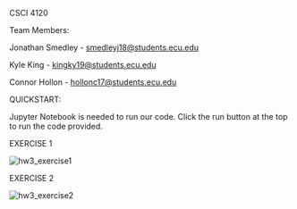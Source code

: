 CSCI 4120

Team Members:

Jonathan Smedley - smedleyj18@students.ecu.edu 

Kyle King - kingky19@students.ecu.edu 

Connor Hollon - hollonc17@students.ecu.edu



QUICKSTART:

Jupyter Notebook is needed to run our code. Click the run button at the top to run the code provided.


EXERCISE 1

![hw3_exercise1](https://user-images.githubusercontent.com/99371810/193949228-3306b3c2-a29f-458f-b9f8-565e121db209.JPG)



EXERCISE 2

![hw3_exercise2](https://user-images.githubusercontent.com/99371810/193949236-9145debc-66c3-42fc-8e6d-26c199e4cc1e.JPG)
